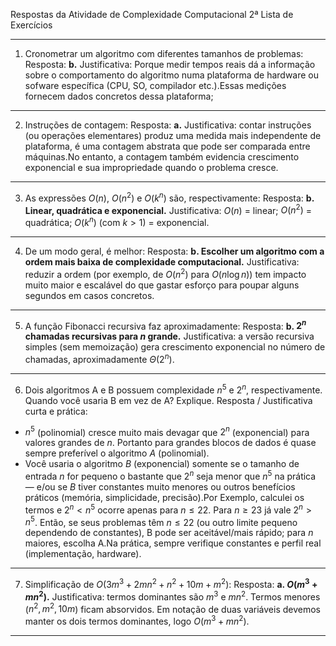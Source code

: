 Respostas da Atividade de 
Complexidade Computacional
2ª Lista de Exercícios 

---

1. Cronometrar um algoritmo com diferentes tamanhos de problemas:
   Resposta: **b.**
   Justificativa: Porque medir tempos reais dá a informação sobre o comportamento do algoritmo numa plataforma de hardware ou sofware específica (CPU, SO, compilador etc.).Essas medições fornecem dados concretos dessa plataforma; 
---

2. Instruções de contagem:
   Resposta: **a.**
   Justificativa: contar instruções (ou operações elementares) produz uma medida mais independente de plataforma, é uma contagem abstrata que pode ser comparada entre máquinas.No entanto, a contagem também evidencia crescimento exponencial e sua impropriedade quando o problema cresce.

---

3. As expressões $O(n)$, $O(n^2)$ e $O(k^n)$ são, respectivamente:
   Resposta: **b. Linear, quadrática e exponencial.**
   Justificativa: $O(n)$ = linear; $O(n^2)$ = quadrática; $O(k^n)$ (com $k>1$) = exponencial.

---

4. De um modo geral, é melhor:
   Resposta: **b. Escolher um algoritmo com a ordem mais baixa de complexidade computacional.**
   Justificativa: reduzir a ordem (por exemplo, de $O(n^2)$ para $O(n \log n)$) tem impacto muito maior e escalável do que gastar esforço para poupar alguns segundos em casos concretos.

---

5. A função Fibonacci recursiva faz aproximadamente:
   Resposta: **b. $2^n$ chamadas recursivas para $n$ grande.**
   Justificativa: a versão recursiva simples (sem memoização) gera crescimento exponencial no número de chamadas, aproximadamente $\Theta(2^n)$.

---

6. Dois algoritmos A e B possuem complexidade $n^5$ e $2^n$, respectivamente. Quando você usaria B em vez de A? Explique.
   Resposta / Justificativa curta e prática:

* $n^5$ (polinomial) cresce muito mais devagar que $2^n$ (exponencial) para valores grandes de $n$. Portanto para grandes blocos de dados é quase sempre preferível o algoritmo $A$ (polinomial).
* Você usaria o algoritmo $B$ (exponencial) somente se o tamanho de entrada $n$ for pequeno o bastante que $2^n$ seja menor que $n^5$ na prática — e/ou se $B$ tiver constantes muito menores ou outros benefícios práticos (memória, simplicidade, precisão).Por Exemplo, calculei os termos e $2^n < n^5$ ocorre apenas para $n \le 22$. Para $n \ge 23$ já vale $2^n > n^5$. Então, se seus problemas têm $n \le 22$ (ou outro limite pequeno dependendo de constantes), B pode ser aceitável/mais rápido; para $n$ maiores, escolha A.Na prática, sempre verifique constantes e perfil real (implementação, hardware).
---

7. Simplificação de $O(3m^3 + 2mn^2 + n^2 + 10m + m^2)$:
   Resposta: **a. $O(m^3 + mn^2)$.**
   Justificativa: termos dominantes são $m^3$ e $mn^2$. Termos menores ($n^2, m^2, 10m$) ficam absorvidos. Em notação de duas variáveis devemos manter os dois termos dominantes, logo $O(m^3 + mn^2)$.

---


